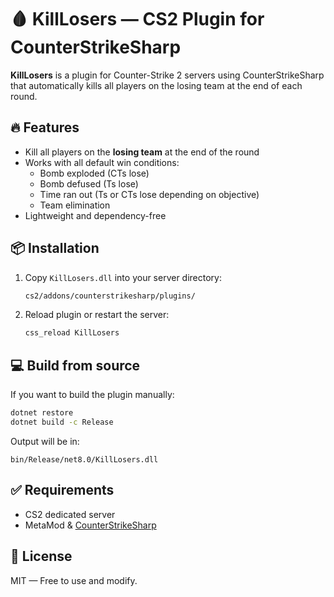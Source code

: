 # 🩸 KillLosers — CS2 Plugin for CounterStrikeSharp

**KillLosers** is a plugin for Counter-Strike 2 servers using CounterStrikeSharp that automatically kills all players on the losing team at the end of each round.

## 🔥 Features

- Kill all players on the **losing team** at the end of the round
- Works with all default win conditions:
  - Bomb exploded (CTs lose)
  - Bomb defused (Ts lose)
  - Time ran out (Ts or CTs lose depending on objective)
  - Team elimination
- Lightweight and dependency-free

## 📦 Installation

1. Copy `KillLosers.dll` into your server directory:

   ```bash
   cs2/addons/counterstrikesharp/plugins/
   ```

2. Reload plugin or restart the server:

   ```bash
   css_reload KillLosers
   ```

## 💻 Build from source

If you want to build the plugin manually:

```bash
dotnet restore
dotnet build -c Release
```

Output will be in:
```
bin/Release/net8.0/KillLosers.dll
```

## ✅ Requirements

- CS2 dedicated server
- MetaMod & [CounterStrikeSharp](https://github.com/roflmuffin/CounterStrikeSharp)


## 📝 License

MIT — Free to use and modify.
